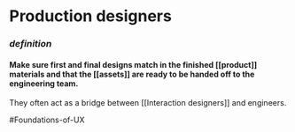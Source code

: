 # Production designers

### *definition*
#### Make sure first and final designs match in the finished [[product]] materials and that the [[assets]] are ready to be handed off to the engineering team.

They often act as a bridge between [[Interaction designers]] and engineers.

#Foundations-of-UX 